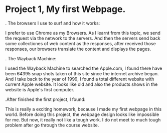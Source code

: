# Project 1, My first Webpage.


. The browsers I use to surf and how it works:

I prefer to use Chrome as my Browsers. As I learnt from this topic, we send the request via the network to the servers. And then the servers send back some collectiones of web content as the responses, after received those responses, our browsers translate the content and displays the pages.

. The Wayback Machine:

I used the Wayback Machine to searched the Apple.com, I found there have been 64395 snap shots taken of this site since the internet archive began. And I take back to the year of 1999, I found a total different website with current Apple website. It looks like old and also the products shows in the website is Apple's first computer.

.After finished the first project, I found:

This is really a exciting homework, because I made my first webpage in this world. Before doing this project, the webpage design looks like impossible for me. But now, it really not like a tough work. I do not meet to much tough problem after go through the course website.
